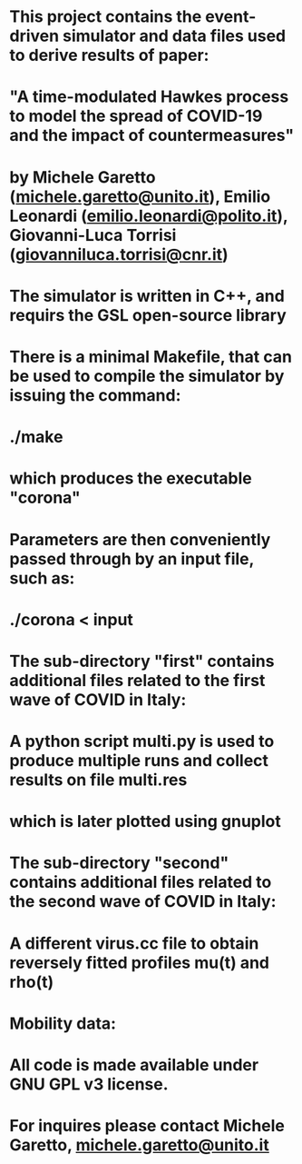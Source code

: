 #
# This project contains the event-driven simulator and data files used to derive results of paper:
# "A time-modulated Hawkes process to model the spread of COVID-19 and the impact of countermeasures"
# by Michele Garetto (michele.garetto@unito.it), Emilio Leonardi (emilio.leonardi@polito.it), Giovanni-Luca Torrisi (giovanniluca.torrisi@cnr.it)
# 
# The simulator is written in C++, and requirs the GSL open-source library
# There is a minimal Makefile, that can be used to compile the simulator by issuing the command:
# ./make 
# which produces the executable "corona"
# Parameters are then conveniently passed through by an input file, such as:
# ./corona < input
#


# The sub-directory "first" contains additional files related to the first wave of COVID in Italy:
# A python script multi.py is used to produce multiple runs and collect results on file multi.res
# which is later plotted using gnuplot

# The sub-directory "second" contains additional files related to the second wave of COVID in Italy:
# A different virus.cc file to obtain reversely fitted profiles mu(t) and rho(t)
# Mobility data: 

# All code is made available under GNU GPL v3 license.
# For inquires please contact Michele Garetto, michele.garetto@unito.it
  

